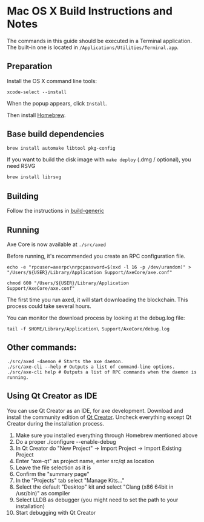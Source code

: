 Mac OS X Build Instructions and Notes
====================================
The commands in this guide should be executed in a Terminal application.
The built-in one is located in `/Applications/Utilities/Terminal.app`.

Preparation
-----------
Install the OS X command line tools:

`xcode-select --install`

When the popup appears, click `Install`.

Then install [Homebrew](https://brew.sh).

Base build dependencies
-----------------------

```bash
brew install automake libtool pkg-config
```

If you want to build the disk image with `make deploy` (.dmg / optional), you need RSVG
```bash
brew install librsvg
```

Building
--------

Follow the instructions in [build-generic](build-generic.md)

Running
-------

Axe Core is now available at `./src/axed`

Before running, it's recommended you create an RPC configuration file.

    echo -e "rpcuser=axerpc\nrpcpassword=$(xxd -l 16 -p /dev/urandom)" > "/Users/${USER}/Library/Application Support/AxeCore/axe.conf"

    chmod 600 "/Users/${USER}/Library/Application Support/AxeCore/axe.conf"

The first time you run axed, it will start downloading the blockchain. This process could take several hours.

You can monitor the download process by looking at the debug.log file:

    tail -f $HOME/Library/Application\ Support/AxeCore/debug.log

Other commands:
-------

    ./src/axed -daemon # Starts the axe daemon.
    ./src/axe-cli --help # Outputs a list of command-line options.
    ./src/axe-cli help # Outputs a list of RPC commands when the daemon is running.

Using Qt Creator as IDE
------------------------
You can use Qt Creator as an IDE, for axe development.
Download and install the community edition of [Qt Creator](https://www.qt.io/download/).
Uncheck everything except Qt Creator during the installation process.

1. Make sure you installed everything through Homebrew mentioned above
2. Do a proper ./configure --enable-debug
3. In Qt Creator do "New Project" -> Import Project -> Import Existing Project
4. Enter "axe-qt" as project name, enter src/qt as location
5. Leave the file selection as it is
6. Confirm the "summary page"
7. In the "Projects" tab select "Manage Kits..."
8. Select the default "Desktop" kit and select "Clang (x86 64bit in /usr/bin)" as compiler
9. Select LLDB as debugger (you might need to set the path to your installation)
10. Start debugging with Qt Creator
